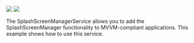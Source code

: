 <!-- default badges list -->
![](https://img.shields.io/endpoint?url=https://codecentral.devexpress.com/api/v1/VersionRange/251636532/20.1.1%2B)
[![](https://img.shields.io/badge/📖_How_to_use_DevExpress_Examples-e9f6fc?style=flat-square)](https://docs.devexpress.com/GeneralInformation/403183)
<!-- default badges end -->
The SplashScreenManagerService allows you to add the SplashScreenManager functionality to MVVM-compliant applications. This example shows how to use this service.
